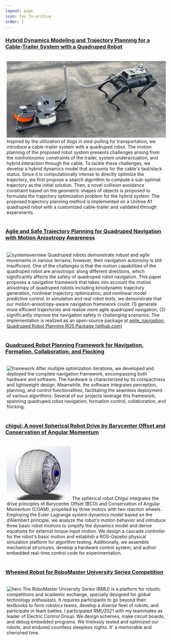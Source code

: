 ```yaml
---
layout: page
icon: fas fa-archive
order: 1
---
```


### [Hybrid Dynamics Modeling and Trajectory Planning for a Cable-Trailer System with a Quadruped Robot](posts/SledNav)
<div style="border: 0px solid #1182BF;padding: 4px;">
    <p> <img class="left" src="images/slednav/sledrobotoutdoor.jpg" width="500px" alt="sledrobotoutdoor"/> Inspired by the utilization of dogs in sled-pulling for transportation, we introduce a cable-trailer system with a quadruped robot. The motion planning of the proposed robot system presents challenges arising from the nonholonomic constraints of the trailer, system underactuation, and hybrid interaction through the cable. To tackle these challenges, we develop a hybrid dynamics model that accounts for the cable's taut/slack status. Since it is computationally intense to directly optimize the trajectory, we first propose a search algorithm to compute a sub-optimal trajectory as the initial solution. Then, a novel collision avoidance constraint based on the geometric shapes of objects is proposed to formulate the trajectory optimization problem for the hybrid system. The proposed trajectory planning method is implemented on a Unitree A1 quadruped robot with a customized cable-trailer and validated through experiments.</p>
</div>


### [Agile and Safe Trajectory Planning for Quadruped Navigation with Motion Anisotropy Awareness](posts/AgileNav)
<div style="border: 0px solid #1182BF;padding: 4px;">
    <p> <img class="left" src="images/agilenav/systemoverview.bmp" width="500px" alt="systemoverview"/> Quadruped robots demonstrate robust and agile movements in various terrains; however, their navigation autonomy is still insufficient. One of the challenges is that the motion capabilities of the quadruped robot are anisotropic along different directions, which significantly affects the safety of quadruped robot navigation. This paper proposes a navigation framework that takes into account the motion anisotropy of quadruped robots including kinodynamic trajectory generation, nonlinear trajectory optimization, and nonlinear model predictive control. In simulation and real robot tests, we demonstrate that our motion-anisotropy-aware navigation framework could: (1) generate more efficient trajectories and realize more agile quadruped navigation; (2) significantly improve the navigation safety in challenging scenarios. The implementation is realized as an open-source package at <a href="https://github.com/ZWT006/agile_navigation" target="_blank" >agile_navigation: Quadruped Robot Planning ROS Package (github.com)</a></p>
</div>

### [Quadruped Robot Planning Framework for Navigation, Formation, Collaboration, and Flocking](posts/MultiAgent)
<div style="border: 0px solid #1182BF;padding: 4px;">
    <p> <img class="left" src="images/multinav/framework.bmp" width="500px" alt="framework"/> After multiple optimization iterations, we developed and deployed the complete navigation framework, encompassing both hardware and software. The hardware is characterized by its compactness and lightweight design. Meanwhile, the software integrates perception, planning, and control functionalities, facilitating the seamless deployment of various algorithms. Several of our projects leverage this framework, spanning quadruped robot navigation, formation control, collaboration, and flocking.</p>
</div>

### [chigui: A novel Spherical Robot Drive by Barycenter Offset and Conservation of Angular Momentum](posts/Robotchigui)
<div style="border: 0px solid #1182BF;padding: 4px;">
    <p> <img class="left" src="images/ballbot/chigui.bmp" width="200px" alt="chigui"/> The spherical robot Chigui integrates the drive principles of Barycenter Offset (BCO) and Conservation of Angular Momentum (COAM), propelled by three motors with two reaction wheels.  Employing the Euler-Lagrange system dynamics model based on the d’Alembert principle, we analyze the robot's motion behavior and introduce three basic robot motions to simplify the dynamics model and derive equations for external torque input motion.  We design a cascade controller for the robot's basic motion and establish a ROS-Gazebo physical simulation platform for algorithm testing.  Additionally, we assemble mechanical structures, develop a hardware control system, and author embedded real-time control code for experimentation.</p>
</div>

### [Wheeled Robot for RoboMaster University Series Competition](posts/RobotWheeled)
<div style="border: 0px solid #1182BF;padding: 4px;">
    <p> <img class="left" src="images/rm/hero2.jpg" width="200px" alt="hero"/> The RoboMaster University Series (RMU) is a platform for robotic competitions and academic exchange, specially designed for global technology enthusiasts. It requires participants to go beyond their textbooks to form robotics teams, develop a diverse fleet of robots, and participate in team battles. I participated RMU2021 with my teammates as leader of Electric Control Group. We design schemes, make circuit boards, and debug embedded programs. We tirelessly tested and optimized our robots, and endured countless sleepless nights. It' a memorable and cherished time.</p>
</div>